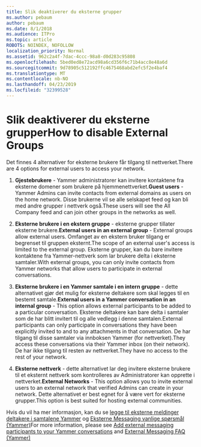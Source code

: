 ```yaml
---
title: Slik deaktiverer du eksterne grupper
ms.author: pebaum
author: pebaum
ms.date: 8/1/2018
ms.audience: ITPro
ms.topic: article
ROBOTS: NOINDEX, NOFOLLOW
localization_priority: Normal
ms.assetid: 962c2a4f-7dac-4ccc-98a8-d0d283c95808
ms.openlocfilehash: 5bed0ed8e72acd98a6cd356f6c71b4acc8e48a6d
ms.sourcegitcommit: 9d78905c512192ffc4675468abd2efc5f2e4baf4
ms.translationtype: MT
ms.contentlocale: nb-NO
ms.lasthandoff: 04/23/2019
ms.locfileid: "32399528"
---
```

# <a name="how-to-disable-external-groups"></a><span data-ttu-id="32532-102">Slik deaktiverer du eksterne grupper</span><span class="sxs-lookup"><span data-stu-id="32532-102">How to disable External Groups</span></span>

<span data-ttu-id="32532-103">Det finnes 4 alternativer for eksterne brukere får tilgang til nettverket.</span><span class="sxs-lookup"><span data-stu-id="32532-103">There are 4 options for external users to access your network.</span></span>
  
1. <span data-ttu-id="32532-104">**Gjestebrukere** - Yammer administratorer kan invitere kontaktene fra eksterne domener som brukere på hjemmenettverket.</span><span class="sxs-lookup"><span data-stu-id="32532-104">**Guest users** - Yammer Admins can invite contacts from external domains as users on the home network.</span></span> <span data-ttu-id="32532-105">Disse brukerne vil se alle selskapet feed og kan bli med andre grupper i nettverk også.</span><span class="sxs-lookup"><span data-stu-id="32532-105">These users will see the All Company feed and can join other groups in the networks as well.</span></span> 
    
2. <span data-ttu-id="32532-106">**Eksterne brukere i en ekstern gruppe** - eksterne grupper tillater eksterne brukere.</span><span class="sxs-lookup"><span data-stu-id="32532-106">**External users in an external group** - External groups allow external users.</span></span> <span data-ttu-id="32532-107">Omfanget av en ekstern bruker tilgang er begrenset til gruppen eksternt.</span><span class="sxs-lookup"><span data-stu-id="32532-107">The scope of an external user's access is limited to the external group.</span></span> <span data-ttu-id="32532-108">Eksterne grupper, kan du bare invitere kontaktene fra Yammer-nettverk som lar brukere delta i eksterne samtaler.</span><span class="sxs-lookup"><span data-stu-id="32532-108">With external groups, you can only invite contacts from Yammer networks that allow users to participate in external conversations.</span></span> 
    
3. <span data-ttu-id="32532-109">**Eksterne brukere i en Yammer samtale i en intern gruppe** - dette alternativet gjør det mulig for eksterne deltakere som skal legges til en bestemt samtale.</span><span class="sxs-lookup"><span data-stu-id="32532-109">**External users in a Yammer conversation in an internal group** - This option allows external participants to be added to a particular conversation.</span></span> <span data-ttu-id="32532-110">Eksterne deltakere kan bare delta i samtaler som de har blitt invitert til og alle vedlegg i denne samtalen.</span><span class="sxs-lookup"><span data-stu-id="32532-110">External participants can only participate in conversations they have been explicitly invited to and to any attachments in that conversation.</span></span> <span data-ttu-id="32532-111">De har tilgang til disse samtaler via innboksen Yammer (for nettverket).</span><span class="sxs-lookup"><span data-stu-id="32532-111">They access these conversations via their Yammer inbox (on their network).</span></span> <span data-ttu-id="32532-112">De har ikke tilgang til resten av nettverket.</span><span class="sxs-lookup"><span data-stu-id="32532-112">They have no access to the rest of your network.</span></span> 
    
4. <span data-ttu-id="32532-113">**Eksterne nettverk** - dette alternativet lar deg invitere eksterne brukere til et eksternt nettverk som kontrolleres av Administratorer kan opprette i nettverket.</span><span class="sxs-lookup"><span data-stu-id="32532-113">**External Networks** - This option allows you to invite external users to an external network that verified Admins can create in your network.</span></span> <span data-ttu-id="32532-114">Dette alternativet er best egnet for å være vert for eksterne grupper.</span><span class="sxs-lookup"><span data-stu-id="32532-114">This option is best suited for hosting external communities.</span></span> 
    
<span data-ttu-id="32532-115">Hvis du vil ha mer informasjon, kan du se [legge til eksterne meldinger deltakere i samtalene Yammer](https://support.office.com/article/add-external-messaging-participants-to-your-yammer-conversations-423653bb-86b2-4eac-9d7e-dca121f7c16c?ui=en-US&amp;rs=en-US&amp;ad=US) og [Eksterne Messaging vanlige spørsmål (Yammer)](https://support.office.com/article/External-messaging-FAQ-Yammer-35b59d6c-bb1c-4541-bf19-9f67d2f2b199)</span><span class="sxs-lookup"><span data-stu-id="32532-115">For more information, please see [Add external messaging participants to your Yammer conversations](https://support.office.com/article/add-external-messaging-participants-to-your-yammer-conversations-423653bb-86b2-4eac-9d7e-dca121f7c16c?ui=en-US&amp;rs=en-US&amp;ad=US) and [External Messaging FAQ (Yammer)](https://support.office.com/article/External-messaging-FAQ-Yammer-35b59d6c-bb1c-4541-bf19-9f67d2f2b199)</span></span>
  

